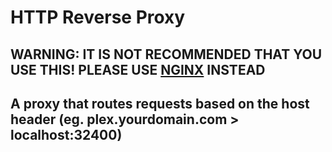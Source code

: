 # HTTP Reverse Proxy

## WARNING: IT IS NOT RECOMMENDED THAT YOU USE THIS! PLEASE USE [NGINX](https://www.nginx.com) INSTEAD

## A proxy that routes requests based on the host header (eg. plex.yourdomain.com > localhost:32400)